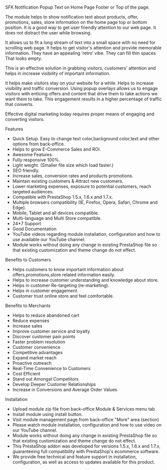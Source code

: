 SFK Notification Popup Text on Home Page Footer or Top of the page.

The module helps to show notification text about products, offer, promotions, sales, store information on the home page top or bottom 
position. It is a good way to get user friendly attention to our web page. It does not distract the user while browsing. 

It allows us to fit a long stream of text into a small space with no need for scrolling web page. It helps to get visitor's attention 
and provide memorable information. They have an appealing ‘retro’ vibe. They can fill thin spaces That looks empty.

This is an effective solution in grabbing visitors, customers' attention and helps in increase visibility of important information. 

It helps make visitors stay on your website for a while. Helps to increase visibility and traffic conversion. Using popup overlays allows 
us to engage visitors with enticing offers and content that drive them to take actions we want them to take. This engagement results in a 
higher percentage of traffic that converts. 

Effective digital marketing today requires proper means of engaging and converting visitors.

Features

- Quick Setup. Easy to change text color,background color,text and other options from back-office.
- Helps to grow E-Commerce Sales and ROI.
- Awesome Features.
- Fully responsive 100%.
- Light weight. (Smaller file size which load faster.)
- SEO friendly.
- Increase sales, conversion rates and products promotions.
- Maintain existing customers & Attract new customers.
- Lower marketing expenses, exposure to potential customers, reach targeted audiences.
- Compatible with PrestaShop 1.5.x, 1.6.x and 1.7.x.
- Multiple browsers compatibility (IE, Firefox, Opera, Safari, Chrome and Edge).
- Mobile, Tablet and all devices compatible.
- Multi-language and Multi Store compatible.
- 24*7 Support
- Good Documentation
- YouTube videos regarding module installation, configuration and how to use available our YouTube channel.
- Module works without doing any change in existing PrestaShop file so that existing customization and theme change do not effect.

Benefits to Customers

- Helps customers to know important information about offers,promotions,store related information easily.
- Helps to increase customer understanding and knowledge about store.
- Helps in customer Re-targeting (re-marketing).
- Helps in customer engagement.
- Customer trust online store and feel comfortable.

Benefits to Merchants

- Helps to reduce abandoned cart
- Reduce expenses
- Increase sales
- Improve customer service and loyalty
- Discover customer pain points
- Faster problem resolution
- Customer convenience
- Competitive advantages
- Expand market reach
- Proactive outreach
- Real-Time Convenience to Customers
- Cost Efficient
- Stand out Amongst Competitors
- Develop Deeper Customer Relationships
- Increase in Conversions and Average Order Values

Installation

- Upload module zip file from back-office Module & Services menu tab
- Install module using install button.
- Visit module management page from back-office "More" area (section)
- Please watch module installation, configuration and how to use video on our YouTube channel.
- Module works without doing any change in existing PrestaShop file so that existing customization and theme change do not effect.
- This PrestaShop addon was developed for versions 1.5.x, 1.6.x and 1.7.x, guaranteeing full compatibility with PrestaShop's ecommerce software.
- We provide free technical and feature support in installation, configuration, as well as access to updates available for this product.